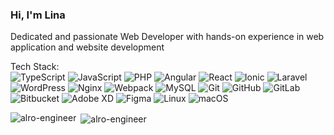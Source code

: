 <h3>Hi, I'm Lina</h3>
<p>Dedicated and passionate Web Developer with hands-on experience in web application and website development</p>

Tech Stack:
<br>
![TypeScript](https://img.shields.io/badge/typescript-%23007ACC.svg?style=plastic&logo=typescript&logoColor=white)  ![JavaScript](https://img.shields.io/badge/javascript-%23323330.svg?style=plastic&logo=javascript&logoColor=%23F7DF1E)  ![PHP](https://img.shields.io/badge/php-%23777BB4.svg?style=plastic&logo=php&logoColor=white)  ![Angular](https://img.shields.io/badge/angular-%23DD0031.svg?style=plastic&logo=angular&logoColor=white)  ![React](https://img.shields.io/badge/react-%2320232a.svg?style=plastic&logo=react&logoColor=%2361DAFB)  ![Ionic](https://img.shields.io/badge/Ionic-%233880FF.svg?style=plastic&logo=Ionic&logoColor=white)  ![Laravel](https://img.shields.io/badge/laravel-%23FF2D20.svg?style=plastic&logo=laravel&logoColor=white)  ![WordPress](https://img.shields.io/badge/WordPress-%23117AC9.svg?style=plastic&logo=WordPress&logoColor=white)  ![Nginx](https://img.shields.io/badge/nginx-%23009639.svg?style=plastic&logo=nginx&logoColor=white) ![Webpack](https://img.shields.io/badge/webpack-%23007ACC.svg?style=plastic&logo=webpack&logoColor=white)  ![MySQL](https://img.shields.io/badge/mysql-4479A1.svg?style=plastic&logo=mysql&logoColor=white)  	![Git](https://img.shields.io/badge/git-%23F05033.svg?style=plastic&logo=git&logoColor=white)  ![GitHub](https://img.shields.io/badge/github-%23121011.svg?style=plastic&logo=github&logoColor=white) 	![GitLab](https://img.shields.io/badge/gitlab-%23181717.svg?style=plastic&logo=gitlab&logoColor=white)  ![Bitbucket](https://img.shields.io/badge/bitbucket-%230047B3.svg?style=plastic&logo=bitbucket&logoColor=white)   ![Adobe XD](https://img.shields.io/badge/Adobe%20XD-470137?style=plastic&logo=Adobe%20XD&logoColor=#FF61F6)  ![Figma](https://img.shields.io/badge/figma-%23F24E1E.svg?style=plastic&logo=figma&logoColor=white)  ![Linux](https://img.shields.io/badge/Linux-FCC624?style=plastic&logo=linux&logoColor=black)  ![macOS](https://img.shields.io/badge/mac%20os-000000?style=plastic&logo=macos&logoColor=F0F0F0)     

<p><img align="left" src="https://github-readme-stats.vercel.app/api/top-langs/?username=AlRo-Engineer&theme=nightowl&show_icons=true&hide_border=false&layout=compact" alt="alro-engineer" /></p>

<p>&nbsp;<img align="center" src="https://github-readme-stats.vercel.app/api?username=AlRo-Engineer&theme=nightowl&show_icons=true&hide_border=false&count_private=true" alt="alro-engineer" /></p>
